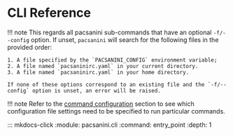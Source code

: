 # CLI Reference

!!! note
    This regards all pacsanini sub-commands that have an optional `-f/--config` option.
    If unset, `pacsanini` will search for the following files in the provided order:

    1. A file specified by the `PACSANINI_CONFIG` environment variable;
    2. A file named `pacsaninirc.yaml` in your current directory.
    3. A file named `pacsaninirc.yaml` in your home directory.

    If none of these options correspond to an existing file and the `-f/--config` option is unset, an error will be raised.

!!! note
    Refer to the [command configuration](../user_guide/configuration.md#command-configuration)
    section to see which configuration file settings need to be specified to run particular
    commands.

::: mkdocs-click
    :module: pacsanini.cli
    :command: entry_point
    :depth: 1
